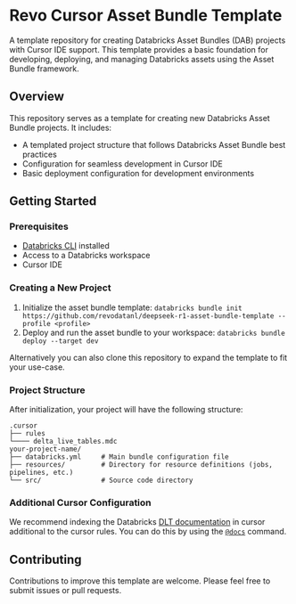 # Revo Cursor Asset Bundle Template

A template repository for creating Databricks Asset Bundles (DAB) projects with Cursor IDE support. This template provides a basic foundation for developing, deploying, and managing Databricks assets using the Asset Bundle framework.

## Overview

This repository serves as a template for creating new Databricks Asset Bundle projects. It includes:

- A templated project structure that follows Databricks Asset Bundle best practices
- Configuration for seamless development in Cursor IDE
- Basic deployment configuration for development environments

## Getting Started

### Prerequisites

- [Databricks CLI](https://docs.databricks.com/dev-tools/cli/index.html) installed
- Access to a Databricks workspace
- Cursor IDE

### Creating a New Project

1. Initialize the asset bundle template: `databricks bundle init https://github.com/revodatanl/deepseek-r1-asset-bundle-template --profile <profile>`
2. Deploy and run the asset bundle to your workspace: `databricks bundle deploy --target dev`

Alternatively you can also clone this repository to expand the template to fit your use-case.

### Project Structure

After initialization, your project will have the following structure:

```
.cursor
├── rules
└──── delta_live_tables.mdc
your-project-name/
├── databricks.yml     # Main bundle configuration file
├── resources/         # Directory for resource definitions (jobs, pipelines, etc.)
└── src/               # Source code directory
```

### Additional Cursor Configuration

We recommend indexing the Databricks [DLT documentation](https://docs.databricks.com/aws/en/dlt) in cursor additional to the cursor rules. You can do this by using the  [`@docs`](https://docs.cursor.com/context/@-symbols/@-docs) command.


## Contributing

Contributions to improve this template are welcome. Please feel free to submit issues or pull requests.